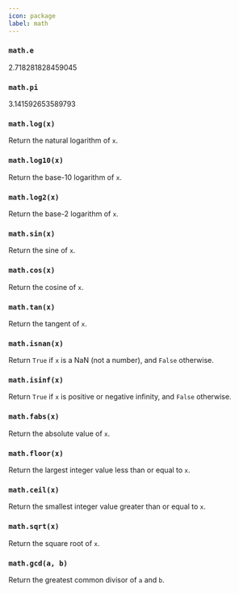```yaml
---
icon: package
label: math
---
```


### `math.e`

2.718281828459045

### `math.pi`

3.141592653589793

### `math.log(x)`

Return the natural logarithm of `x`.

### `math.log10(x)`

Return the base-10 logarithm of `x`.

### `math.log2(x)`

Return the base-2 logarithm of `x`.

### `math.sin(x)`

Return the sine of `x`.

### `math.cos(x)`

Return the cosine of `x`.

### `math.tan(x)`

Return the tangent of `x`.

### `math.isnan(x)`

Return `True` if `x` is a NaN (not a number), and `False` otherwise.

### `math.isinf(x)`

Return `True` if `x` is positive or negative infinity, and `False` otherwise.

### `math.fabs(x)`

Return the absolute value of `x`.

### `math.floor(x)`

Return the largest integer value less than or equal to `x`.

### `math.ceil(x)`

Return the smallest integer value greater than or equal to `x`.

### `math.sqrt(x)`

Return the square root of `x`.

### `math.gcd(a, b)`

Return the greatest common divisor of `a` and `b`.